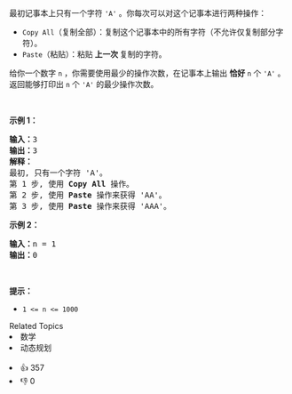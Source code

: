 <p>最初记事本上只有一个字符 <code>'A'</code> 。你每次可以对这个记事本进行两种操作：</p>

<ul>
	<li><code>Copy All</code>（复制全部）：复制这个记事本中的所有字符（不允许仅复制部分字符）。</li>
	<li><code>Paste</code>（粘贴）：粘贴<strong> 上一次 </strong>复制的字符。</li>
</ul>

<p>给你一个数字&nbsp;<code>n</code> ，你需要使用最少的操作次数，在记事本上输出 <strong>恰好</strong>&nbsp;<code>n</code>&nbsp;个 <code>'A'</code> 。返回能够打印出&nbsp;<code>n</code>&nbsp;个 <code>'A'</code> 的最少操作次数。</p>

<p>&nbsp;</p>

<p><strong>示例 1：</strong></p>

<pre>
<strong>输入：</strong>3
<strong>输出：</strong>3
<strong>解释：</strong>
最初, 只有一个字符 'A'。
第 1 步, 使用 <strong>Copy All</strong> 操作。
第 2 步, 使用 <strong>Paste </strong>操作来获得 'AA'。
第 3 步, 使用 <strong>Paste</strong> 操作来获得 'AAA'。
</pre>

<p><strong>示例 2：</strong></p>

<pre>
<strong>输入：</strong>n = 1
<strong>输出：</strong>0
</pre>

<p>&nbsp;</p>

<p><strong>提示：</strong></p>

<ul>
	<li><code>1 &lt;= n &lt;= 1000</code></li>
</ul>
<div><div>Related Topics</div><div><li>数学</li><li>动态规划</li></div></div><br><div><li>👍 357</li><li>👎 0</li></div>